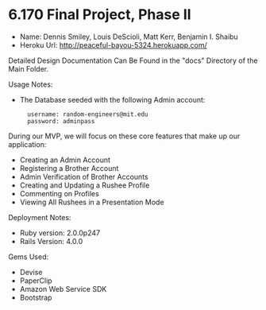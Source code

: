 # 6.170 Final Project, Phase II

+ Name: Dennis Smiley, Louis DeScioli, Matt Kerr, Benjamin I. Shaibu
+ Heroku Url: http://peaceful-bayou-5324.herokuapp.com/


Detailed Design Documentation Can Be Found in the "docs" Directory of the Main Folder.


Usage Notes:
* The Database seeded with the following Admin account:

        username: random-engineers@mit.edu
        password: adminpass


During our MVP, we will focus on these core features that make up our application:
* Creating an Admin Account
* Registering a Brother Account
* Admin Verification of Brother Accounts
* Creating and Updating a Rushee Profile
* Commenting on Profiles
* Viewing All Rushees in a Presentation Mode



Deployment Notes:
* Ruby version: 2.0.0p247
* Rails Version: 4.0.0


Gems Used:
* Devise
* PaperClip
* Amazon Web Service SDK
* Bootstrap

